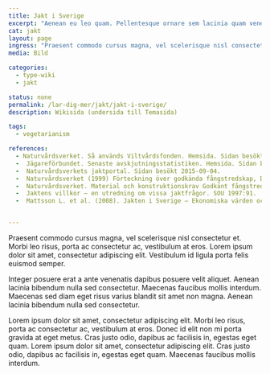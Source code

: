 ```yaml
---
title: Jakt i Sverige
excerpt: "Aenean eu leo quam. Pellentesque ornare sem lacinia quam venenatis vestibulum."
cat: jakt
layout: page
ingress: "Praesent commodo cursus magna, vel scelerisque nisl consectetur et. Morbi leo risus, porta ac consectetur ac, vestibulum at eros. Lorem ipsum dolor sit amet, consectetur adipiscing elit. Vestibulum id ligula porta felis euismod semper."
media: Bild

categories:
  - type-wiki
  - jakt

status: none
permalink: /lar-dig-mer/jakt/jakt-i-sverige/
description: Wikisida (undersida till Temasida)

tags:
  - vegetarianism

references:
  - Naturvårdsverket. Så används Viltvårdsfonden. Hemsida. Sidan besökt 2015-09-04.
  -  Jägareförbundet. Senaste avskjutningsstatistiken. Hemsida. Sidan besökt 2015-09-08.
  -  Naturvårdsverkets jaktportal. Sidan besökt 2015-09-04.
  -  Naturvårdsverket (1999) Förteckning över godkända fångstredskap, Dnr 417- 1300-99 Nf.
  -  Naturvårdsverket. Material och konstruktionskrav Godkänt fångstredskap nr S 15. Fångstanordning Ripsnara.
  -  Jaktens villkor – en utredning om vissa jaktfrågor. SOU 1997:91.
  -  Mattsson L. et al. (2008). Jakten i Sverige – Ekonomiska värden och attityder jaktåret 2005/06. Rapport från Adaptiv förvaltning av vilt och fisk, nr. 1. (Se avsnitt 4.3 Viltets jaktvärde – storlek och beståndsdelar)


---
```


Praesent commodo cursus magna, vel scelerisque nisl consectetur et. Morbi leo risus, porta ac consectetur ac, vestibulum at eros. Lorem ipsum dolor sit amet, consectetur adipiscing elit. Vestibulum id ligula porta felis euismod semper.

Integer posuere erat a ante venenatis dapibus posuere velit aliquet. Aenean lacinia bibendum nulla sed consectetur. Maecenas faucibus mollis interdum. Maecenas sed diam eget risus varius blandit sit amet non magna. Aenean lacinia bibendum nulla sed consectetur.

Lorem ipsum dolor sit amet, consectetur adipiscing elit. Morbi leo risus, porta ac consectetur ac, vestibulum at eros. Donec id elit non mi porta gravida at eget metus. Cras justo odio, dapibus ac facilisis in, egestas eget quam. Lorem ipsum dolor sit amet, consectetur adipiscing elit. Cras justo odio, dapibus ac facilisis in, egestas eget quam. Maecenas faucibus mollis interdum.
